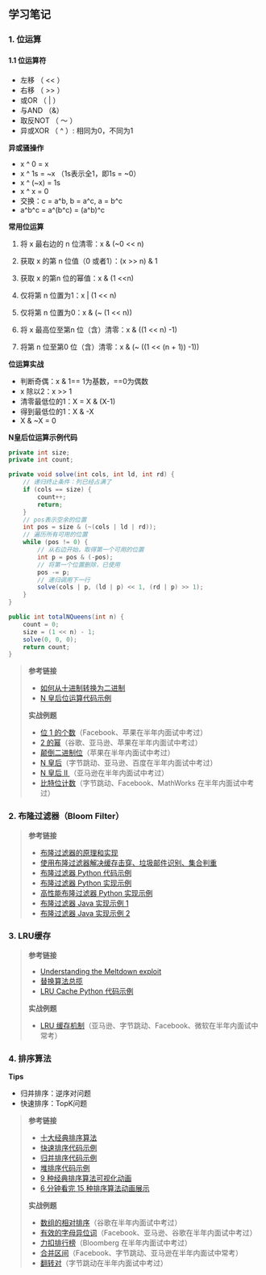 ## 学习笔记

### 1. 位运算

#### 1.1 位运算符

- 左移 （ << ）
- 右移 （ >> ）
- 或OR （ | ）
- 与AND （&）
- 取反NOT （ ～ ）
- 异或XOR （ ^ ）: 相同为0，不同为1

**异或骚操作**

- x ^ 0 = x
- x ^ 1s = ~x （1s表示全1，即1s = ~0）
- x ^ (~x) = 1s
- x ^ x = 0
- 交换：c = a^b, b = a^c, a = b^c
- a^b^c = a^(b^c) = (a^b)^c

**常用位运算**

1. 将 x 最右边的 n 位清零：x &  (~0 << n)

2. 获取 x 的第 n 位值（0 或者1）：(x >> n)  & 1

3. 获取 x 的第n 位的幂值：x & (1 <<n)

4. 仅将第 n 位置为1：x |  (1 << n)

5. 仅将第 n 位置为0：x & (~ (1 << n))

6. 将 x 最高位至第n 位（含）清零：x & ((1 << n) -1) 

7. 将第 n 位至第0 位（含）清零：x & (~ ((1 << (n + 1)) -1))

**位运算实战**

- 判断奇偶：x & 1== 1为基数，==0为偶数
- x 除以2：x >> 1
- 清零最低位的1：X = X & (X-1)
- 得到最低位的1：X & -X
- X & ~X = 0

**N皇后位运算示例代码**

```java
private int size;
private int count;

private void solve(int cols, int ld, int rd) {
    // 递归终止条件：列已经占满了
    if (cols == size) {
        count++;
        return;
    }
    // pos表示空余的位置
    int pos = size & (~(cols | ld | rd));
    // 遍历所有可用的位置
    while (pos != 0) {
        // 从右边开始，取得第一个可用的位置
        int p = pos & (-pos);
        // 将第一个位置删除，已使用
        pos -= p;
        // 递归调用下一行
        solve(cols | p, (ld | p) << 1, (rd | p) >> 1);
    }
}

public int totalNQueens(int n) {
    count = 0;
    size = (1 << n) - 1;
    solve(0, 0, 0);
    return count;
}
```



> **参考链接**
>
> - [如何从十进制转换为二进制](https://zh.wikihow.com/从十进制转换为二进制)
> - [N 皇后位运算代码示例](https://shimo.im/docs/YzWa5ZZrZPYWahK2)
>
> **实战例题**
>
> - [位 1 的个数](https://leetcode-cn.com/problems/number-of-1-bits/)（Facebook、苹果在半年内面试中考过）
> - [ 2 的幂](https://leetcode-cn.com/problems/power-of-two/)（谷歌、亚马逊、苹果在半年内面试中考过）
> - [颠倒二进制位](https://leetcode-cn.com/problems/reverse-bits/)（苹果在半年内面试中考过）
> - [ N 皇后](https://leetcode-cn.com/problems/n-queens/description/)（字节跳动、亚马逊、百度在半年内面试中考过）
> - [ N 皇后 II ](https://leetcode-cn.com/problems/n-queens-ii/description/)（亚马逊在半年内面试中考过）
> - [比特位计数](https://leetcode-cn.com/problems/counting-bits/description/)（字节跳动、Facebook、MathWorks 在半年内面试中考过）

### 2. 布隆过滤器（Bloom Filter）



> **参考链接**
>
> - [布隆过滤器的原理和实现](https://www.cnblogs.com/cpselvis/p/6265825.html)
> - [使用布隆过滤器解决缓存击穿、垃圾邮件识别、集合判重](https://blog.csdn.net/tianyaleixiaowu/article/details/74721877)
> - [布隆过滤器 Python 代码示例](https://shimo.im/docs/UITYMj1eK88JCJTH)
> - [布隆过滤器 Python 实现示例](https://www.geeksforgeeks.org/bloom-filters-introduction-and-python-implementation/)
> - [高性能布隆过滤器 Python 实现示例](https://github.com/jhgg/pybloof)
> - [布隆过滤器 Java 实现示例 1 ](https://github.com/lovasoa/bloomfilter/blob/master/src/main/java/BloomFilter.java)
> - [布隆过滤器 Java 实现示例 2 ](https://github.com/Baqend/Orestes-Bloomfilter)

### 3. LRU缓存



> **参考链接**
>
> - [ Understanding the Meltdown exploit ](https://www.sqlpassion.at/archive/2018/01/06/understanding-the-meltdown-exploit-in-my-own-simple-words/)
> - [替换算法总揽](https://en.wikipedia.org/wiki/Cache_replacement_policies)
> - [ LRU Cache Python 代码示例](https://shimo.im/docs/CoyPAyXooGcDuLQo)
>
> **实战例题**
>
> - [LRU 缓存机制](https://leetcode-cn.com/problems/lru-cache/#/)（亚马逊、字节跳动、Facebook、微软在半年内面试中常考）

### 4. 排序算法



**Tips**

- 归并排序：逆序对问题
- 快速排序：TopK问题



> **参考链接**
>
> - [十大经典排序算法](https://www.cnblogs.com/onepixel/p/7674659.html)
> - [快速排序代码示例](https://shimo.im/docs/TX9bDbSC7C0CR5XO)
> - [归并排序代码示例](https://shimo.im/docs/sDXxjjiKf3gLVVAU)
> - [堆排序代码示例](https://shimo.im/docs/M2xfacKvwzAykhz6)
> - [ 9 种经典排序算法可视化动画](https://www.bilibili.com/video/av25136272)
> - [ 6 分钟看完 15 种排序算法动画展示](https://www.bilibili.com/video/av63851336)
>
> **实战例题**
>
> - [数组的相对排序](https://leetcode-cn.com/problems/relative-sort-array/)（谷歌在半年内面试中考过）
> - [有效的字母异位词](https://leetcode-cn.com/problems/valid-anagram/)（Facebook、亚马逊、谷歌在半年内面试中考过）
> - [力扣排行榜](https://leetcode-cn.com/problems/design-a-leaderboard/)（Bloomberg 在半年内面试中考过）
> - [合并区间](https://leetcode-cn.com/problems/merge-intervals/)（Facebook、字节跳动、亚马逊在半年内面试中常考）
> - [翻转对](https://leetcode-cn.com/problems/reverse-pairs/)（字节跳动在半年内面试中考过）
